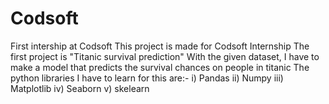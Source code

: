 # Codsoft
First intership at Codsoft 
This project is made for Codsoft Internship 
The first project is "Titanic survival prediction"
With the given dataset, I have to make a model that predicts the survival chances on people in titanic
The python libraries I have to learn for this are:-
 i) Pandas
 ii) Numpy
 iii) Matplotlib
 iv) Seaborn
 v) skelearn 

